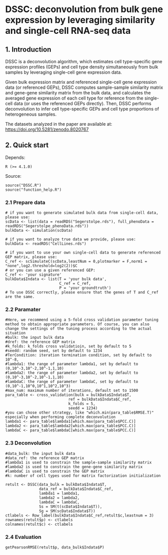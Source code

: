 # DSSC: deconvolution from bulk gene expression by leveraging similarity and single-cell RNA-seq data

## 1. Introduction

DSSC is a deconvolution algorithm, which estimates cell type-specific gene expression profiles (GEPs) and cell type density simultaneously from bulk samples by leveraging single-cell gene expression data. 

Given bulk expression matrix and referenced single-cell gene expression data (or referenced GEPs), DSSC computes sample-sample similarity matrix and gene-gene similarity matrix from the bulk data, and calculates the averaged gene expression of each cell type for reference from the single-cell data (or uses the referenced GEPs directly). Then, DSSC performs deconvolution to infer cell type-specific GEPs and cell type proportions of heterogeneous samples.

The datasets analyzed in the paper are available at: https://doi.org/10.5281/zenodo.8020767

## 2. Quick start    
Depends:
    
    R (>= 4.1.0) 

Source:
    
    source("DSSC.R")
    source("function_help.R")

### 2.1 Prepare data
    # if you want to generate simulated bulk data from single-cell data, please use:
    scData <- list(data = readRDS("Segerstolpe.rds"), full_phenoData = readRDS("Segerstolpe_phenoData.rds"))
    bulkData <- simulation(scData)

    # if you want to analyze true data we provide, please use:
    bulkData <- readRDS("CellLines.rds")

    # if you want to use your own single-cell data to generate referenced GEP matrix, please use:
    C_ref <- scSimulateC(scData,leastNum = 0,plotmarker = F,norm1 = "none",log2.threshold=log2(2))$C
    # or you can use a given referenced GEP:
    C_ref <- 'your signature'
    bulkData$Indata <- list(T = 'your bulk data',
                            C_ref = C_ref,
                            P = 'your groundtruth')
    # To use DSSC correctly, please ensure that the genes of T and C_ref are the same.

### 2.2 Paramater
    #Here, we recommend using a 5-fold cross validation parameter tuning method to obtain appropriate parameters. Of course, you can also change the settings of the tuning process according to the actual situation
    #bulk: the input bulk data
    #dref: the reference GEP matrix
    #k_folds: k_folds cross validatioin, set by default to 5
    #seedd: random seed, set by default to 1234
    #TerCondition: iteration termination condition, set by default to 10^-8,
    #lambda1: the range of parameter lambda1, set by default to (0,10^-3,10^-2,10^-1,1,10)
    #lambda2: the range of parameter lambda2, set by default to (0,10^-3,10^-2,10^-1,1,10)
    #lambdaC: the range of parameter lambdaC, set by default to (0,10^-1,10^0,10^1,10^2,10^3)
    #max_num: maximum number of iterations, default set to 1500
    para_table <- cross_validation(bulk = bulkData$Indata$T,
                                ref = bulkData$Indata$C_ref,
                                k_folds = 5,
                                seedd = 1234)
    #you can chose other strategy, like "which.min(para_table$RMSE.T)" especially when performing complete deconvolution
    lambda1 <- para_table$lambda1[which.max(para_table$PCC.C)]
    lambda2 <- para_table$lambda2[which.max(para_table$PCC.C)]
    lambdaC <- para_table$lambdaC[which.max(para_table$PCC.C)]

### 2.3 Deconvolution
    
    #data_bulk: the input bulk data
    #data_ref: the reference GEP matrix
    #lambda1 is used to constrain the sample-sample similarity matrix
    #lambda2 is used to constrain the gene-gene similarity matrix
    #lambdaC is used to constrain the GEP matrix
    #k: number of cell types used for matrix factorization initialization
    
    retult <- DSSC(data_bulk = bulkData$Indata$T,
                   data_ref = bulkData$Indata$C_ref,  
                   lambda1 = lambda1, 
                   lambda2 = lambda2,
                   lambdaC = lambdaC,
                   Ss = SM(t(scData$Indata$T)),
                   Sg = SM(scData$Indata$T))
    ctlabels <- Row_label(bulkData$Indata$C_ref,retult$c,leastnum = 3)
    rownames(retult$p) <- ctlabels
    colnames(retult$c) <- ctlabels
                   
### 2.4 Evaluation

    getPearsonRMSE(retult$p, data_bulk$Indata$P)
